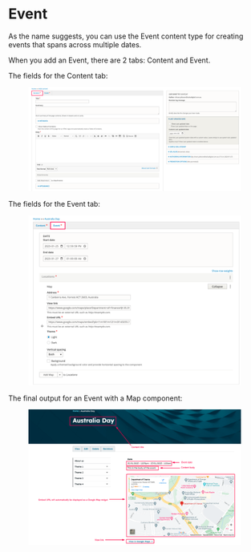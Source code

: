 # Event

As the name suggests, you can use the Event content type for creating events that spans across multiple dates.

When you add an Event, there are 2 tabs: Content and Event.

The fields for the Content tab:

<figure><img src="../../.gitbook/assets/b31134e1-1296-456a-9031-b6e46f871eda.png" alt=""><figcaption></figcaption></figure>

The fields for the Event tab:

<figure><img src="../../.gitbook/assets/c3180a94-fd50-4375-baca-f7ab81af4ab1.png" alt=""><figcaption></figcaption></figure>

The final output for an Event with a Map component:

<figure><img src="../../.gitbook/assets/01e6585c-ceac-4f80-b663-d97001f7e266.png" alt=""><figcaption></figcaption></figure>
